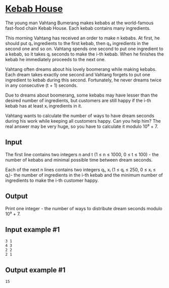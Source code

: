 # [Kebab House](https://www.e-olymp.com/en/problems/7502)
The young man Vahtang Bumerang makes kebabs at the world-famous fast-food chain Kebab House. Each kebab contains many ingredients.

This morning Vahtang has received an order to make n kebabs. At first, he should put q₁ ingredients to the first kebab, then q₂ ingredients in the second one and so on. Vahtang spends one second to put one ingredient to a kebab, so it takes qᵢ seconds to make the i-th kebab. When he finishes the kebab he immediately proceeds to the next one.

Vahtang often dreams about his lovely boomerang while making kebabs. Each dream takes exactly one second and Vahtang forgets to put one ingredient to kebab during this second. Fortunately, he never dreams twice in any consecutive (t + 1) seconds.

Due to dreams about boomerang, some kebabs may have lesser than the desired number of ingredients, but customers are still happy if the i-th kebab has at least xᵢ ingredients in it.

Vahtang wants to calculate the number of ways to have dream seconds during his work while keeping all customers happy. Can you help him? The real answer may be very huge, so you have to calculate it modulo 10⁹ + 7.

## Input
The first line contains two integers n and t (1 ≤ n ≤ 1000, 0 ≤ t ≤ 100) - the number of kebabs and minimal possible time between dream seconds.

Each of the next n lines contains two integers qᵢ, xᵢ (1 ≤ qᵢ ≤ 250, 0 ≤ xᵢ ≤ qᵢ)- the number of ingredients in the i-th kebab and the minimum number of ingredients to make the i-th customer happy.

## Output
Print one integer - the number of ways to distribute dream seconds modulo 10⁹ + 7.

## Input example #1
```
3 1
4 3
2 2
2 1
```

## Output example #1
```
15
```
